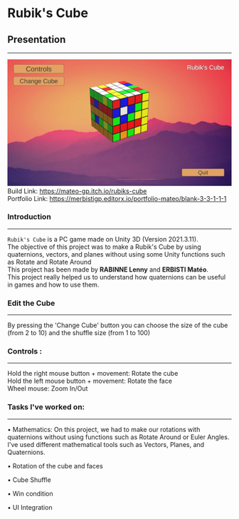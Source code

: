 # Rubik's Cube

## Presentation
-----------
![png](./Images/gamescreen.png)
Build Link: https://mateo-gp.itch.io/rubiks-cube <br>
Portfolio Link: https://merbistigp.editorx.io/portfolio-mateo/blank-3-3-1-1-1 <br>

### Introduction
-----------
 `Rubik's Cube` is a PC game made on Unity 3D (Version 2021.3.11). <br>
 The objective of this project was to make a Rubik's Cube by using quaternions, vectors, and planes without using some Unity functions such as Rotate and Rotate Around <br>
 This project has been made by **RABINNE Lenny** and **ERBISTI Matéo**. <br>
 This project really helped us to understand how quaternions can be useful in games and how to use them. 


### Edit the Cube
-----------
By pressing the 'Change Cube' button you can choose the size of the cube (from 2 to 10) and the shuffle size (from 1 to 100) <br>


### Controls :
-----------
Hold the right mouse button + movement: Rotate the cube <br>
Hold the left mouse button + movement: Rotate the face <br>
Wheel mouse: Zoom In/Out <br>

### Tasks I've worked on:
-----------

• Mathematics: On this project, we had to make our rotations with quaternions without using functions such as Rotate Around or Euler Angles. I've used different mathematical tools such as Vectors, Planes, and Quaternions.

• Rotation of the cube and faces

• Cube Shuffle

• Win condition

• UI Integration